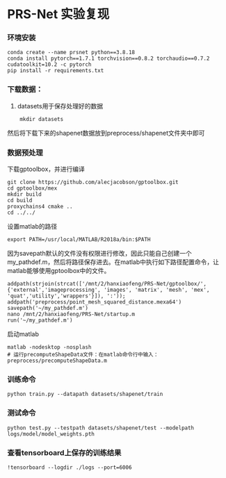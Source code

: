 # PRS-Net 实验复现
### 环境安装
```shell
conda create --name prsnet python==3.8.18
conda install pytorch==1.7.1 torchvision==0.8.2 torchaudio==0.7.2 cudatoolkit=10.2 -c pytorch
pip install -r requirements.txt
```
### 下载数据：
1. datasets用于保存处理好的数据  
```shell
    mkdir datasets
```
然后将下载下来的shapenet数据放到preprocess/shapenet文件夹中即可  

### 数据预处理
下载gptoolbox，并进行编译  
```shell
git clone https://github.com/alecjacobson/gptoolbox.git
cd gptoolbox/mex
mkdir build
cd build
proxychains4 cmake ..
cd ../../
```

设置matlab的路径  
```shell
export PATH=/usr/local/MATLAB/R2018a/bin:$PATH
```
因为savepath默认的文件没有权限进行修改，因此只能自己创建一个my_pathdef.m，然后将路径保存进去。在matlab中执行如下路径配置命令，让matlab能够使用gptoolbox中的文件。  
```shell
addpath(strjoin(strcat(['/mnt/2/hanxiaofeng/PRS-Net/gptoolbox/', {'external','imageprocessing', 'images', 'matrix', 'mesh', 'mex', 'quat','utility','wrappers'}]), ':'));
addpath('preprocess/point_mesh_squared_distance.mexa64')
savepath('~/my_pathdef.m')
nano /mnt/2/hanxiaofeng/PRS-Net/startup.m
run('~/my_pathdef.m')
```
启动matlab
```shell
matlab -nodesktop -nosplash
# 运行precomputeShapeData文件：在matlab命令行中输入：
preprocess/precomputeShapeData.m
```

### 训练命令
```shell
python train.py --datapath datasets/shapenet/train
```

### 测试命令
```shell
python test.py --testpath datasets/shapenet/test --modelpath logs/model/model_weights.pth
```

### 查看tensorboard上保存的训练结果
```shell
!tensorboard --logdir ./logs --port=6006 
```





